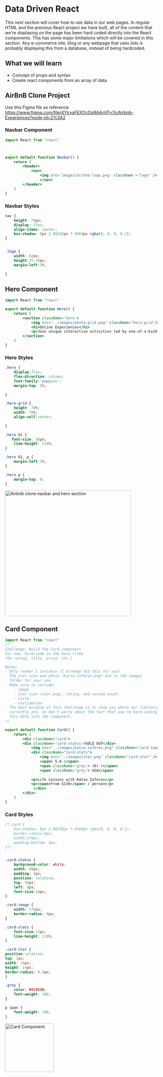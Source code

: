 # Data Driven React
This next section will cover how to use data in our web pages. In regular HTML and the previous React project we have built, all of the content that we're displaying on the page 
has been hard coded directly into the React components. This has some major limitations which will be covered in this section. Any e-commerce site, 
blog or any webpage that uses lists is probably displaying this from a database, instead of being hardcoded.

## What we will learn
- Concept of props and syntax
- Create react components from an array of data

## AirBnB Clone Project
Use this Figma file as reference: https://www.figma.com/file/4YjrygFEXOcDp9AAnVFv7o/Airbnb-Experiences?node-id=2%3A2

### Navbar Component

```jsx
import React from "react"



export default function Navbar() {
    return (
        <header>
            <nav>
                <img src='images/airbnb-logo.png' className ="logo" />
                </nav>
        </header>
    )
}
```
### Navbar Styles
```css
nav {
    height: 70px;
    display: flex;
    align-items: center;
    box-shadow: 0px 2.98256px 7.4564px rgba(0, 0, 0, 0.1);
}


.logo {
    width: 82px;
    height:25.35px;
    margin-left:5%;
    
}
```
## Hero Component
```jsx
import React from "react"

export default function Hero() {
    return (
        <section className='hero'>
            <img src="../images/photo-grid.png" className="hero-grid"/>
            <h1>Online Experiences</h1>
            <p>Join unique interactive activities led by one-of-a-kind hosts—all without leaving home.</p>
        </section>
    )
}
```
### Hero Styles
```css
.hero {
    display:flex;
    flex-direction: column;
    font-family:'poppins';
    margin-top: 5%;
  
}

.hero-grid {
    height: 70%;
    width: 70%;
    align-self:center;
    
}

.hero h1 {
   font-size: 36px;
    line-height: 110%;
}

.hero h1, p {
    margin-left:5%;
}

.hero p {
    margin-top: 0;
}
```
<img width="415" alt="Airbnb clone navbar and hero section" src="https://user-images.githubusercontent.com/77060368/196277152-20532112-d30a-4a2b-8b7d-bca097536326.png">

## Card Component
```jsx
import React from "react"
/*
Challenge: Build the Card component
For now, hard-code in the data (like 
the rating, title, price, etc.)

Notes:
- Only render 1 instance (I already did this for you)
- The star icon and photo (katie-zaferes.png) are in the images 
  folder for your use
- Make sure to include:
    - image
    - star icon (star.png), rating, and review count
    - title
    - cost/person
- The main purpose of this challenge is to show you where our limitations
  currently are, so don't worry about the fact that you're hard-coding all
  this data into the component.
*/

export default function Card() {
    return (
        <div className="card">
        <div className='card-status'>SOLD OUT</div>
            <img src="../images/katie-zaferes.png" className="card-image" />
            <div className="card-stats">
                <img src="../images/star.png" className="card-star" />
                <span> 5.0 </span>
                <span className='grey'> (6) •</span>
                <span className='grey'> USA</span>
           
            <p>Life Lessons with Katie Zaferes</p>
            <p><span>From $136</span> / person</p>
             </div>
        </div>
    )
}
 ```
 
### Card Styles
```css
/*.card {
    box-shadow: 0px 2.98256px 7.4564px rgba(0, 0, 0, 0.1);
    border-radius:9px;
    width:176px;
    padding-bottom: 5px;
}*/


.card-status {
    background-color: white;
    width: 60px;
    padding: 5px;
    position: relative;
    top: 30px;
    left: 8px;
    font-size:10px;
}

.card-image {
    width: 176px;
    border-radius: 9px;
}

.card-stats {
    font-size:12px;
    line-height: 110%;    
}

.card-star {
position:relative;
top: 1px;
width: 14px;
height: 14px;
border-radius: 0.5px;
}

.grey {
    color: #918E9B;
    font-weight: 300;
}

p span {
    font-weight: 700;
}
```
<img width="160" alt="Card Component" src="https://user-images.githubusercontent.com/77060368/196288091-f88dd873-a1fa-4005-9a3f-a209bf49c400.png">
